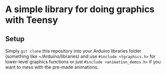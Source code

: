 # A simple library for doing graphics with Teensy

## Setup
Simply `git clone` this repository into your Arduino libraries folder (something like ~/Arduino/libraries) and use `#include <tgraphics.h>` for lower-level graphics functions or just `#include <animation_demos.h>` if you want to mess with the pre-made animations.
